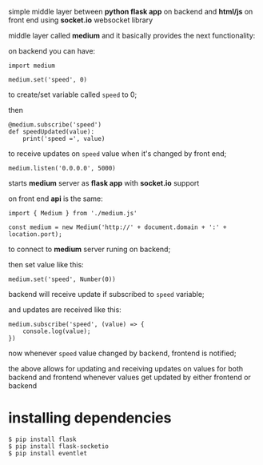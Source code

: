 simple middle layer between __python flask app__ on backend and __html/js__ on front end using __socket.io__ websocket library

middle layer called __medium__ and it basically provides the next functionality:

on backend you can have:
```
import medium

medium.set('speed', 0)
```
to create/set variable called `speed` to 0;

then
```
@medium.subscribe('speed')
def speedUpdated(value):
    print('speed =', value)
```
to receive updates on `speed` value when it's changed by front end;


```
medium.listen('0.0.0.0', 5000)
``` 
starts __medium__ server as __flask app__ with __socket.io__ support

on front end __api__ is the same:

```
import { Medium } from './medium.js'

const medium = new Medium('http://' + document.domain + ':' + location.port);
```
to connect to __medium__ server runing on backend;

then set value like this:
```
medium.set('speed', Number(0))
```
backend will receive update if subscribed to `speed` variable;

and updates are received like this:
```
medium.subscribe('speed', (value) => {
    console.log(value);
})
```
now whenever `speed` value changed by backend, frontend is notified;

the above allows for updating and receiving updates on values for both backend and frontend whenever values get
updated by either frontend or backend

# installing dependencies
```
$ pip install flask
$ pip install flask-socketio
$ pip install eventlet
```

